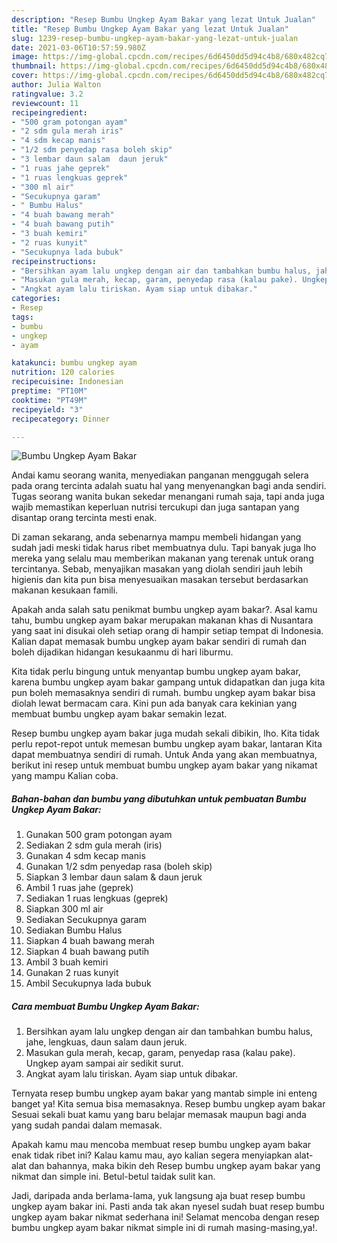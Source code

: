 ```yaml
---
description: "Resep Bumbu Ungkep Ayam Bakar yang lezat Untuk Jualan"
title: "Resep Bumbu Ungkep Ayam Bakar yang lezat Untuk Jualan"
slug: 1239-resep-bumbu-ungkep-ayam-bakar-yang-lezat-untuk-jualan
date: 2021-03-06T10:57:59.980Z
image: https://img-global.cpcdn.com/recipes/6d6450dd5d94c4b8/680x482cq70/bumbu-ungkep-ayam-bakar-foto-resep-utama.jpg
thumbnail: https://img-global.cpcdn.com/recipes/6d6450dd5d94c4b8/680x482cq70/bumbu-ungkep-ayam-bakar-foto-resep-utama.jpg
cover: https://img-global.cpcdn.com/recipes/6d6450dd5d94c4b8/680x482cq70/bumbu-ungkep-ayam-bakar-foto-resep-utama.jpg
author: Julia Walton
ratingvalue: 3.2
reviewcount: 11
recipeingredient:
- "500 gram potongan ayam"
- "2 sdm gula merah iris"
- "4 sdm kecap manis"
- "1/2 sdm penyedap rasa boleh skip"
- "3 lembar daun salam  daun jeruk"
- "1 ruas jahe geprek"
- "1 ruas lengkuas geprek"
- "300 ml air"
- "Secukupnya garam"
- " Bumbu Halus"
- "4 buah bawang merah"
- "4 buah bawang putih"
- "3 buah kemiri"
- "2 ruas kunyit"
- "Secukupnya lada bubuk"
recipeinstructions:
- "Bersihkan ayam lalu ungkep dengan air dan tambahkan bumbu halus, jahe, lengkuas, daun salam daun jeruk."
- "Masukan gula merah, kecap, garam, penyedap rasa (kalau pake). Ungkep ayam sampai air sedikit surut."
- "Angkat ayam lalu tiriskan. Ayam siap untuk dibakar."
categories:
- Resep
tags:
- bumbu
- ungkep
- ayam

katakunci: bumbu ungkep ayam 
nutrition: 120 calories
recipecuisine: Indonesian
preptime: "PT10M"
cooktime: "PT49M"
recipeyield: "3"
recipecategory: Dinner

---
```



![Bumbu Ungkep Ayam Bakar](https://img-global.cpcdn.com/recipes/6d6450dd5d94c4b8/680x482cq70/bumbu-ungkep-ayam-bakar-foto-resep-utama.jpg)

Andai kamu seorang wanita, menyediakan panganan menggugah selera pada orang tercinta adalah suatu hal yang menyenangkan bagi anda sendiri. Tugas seorang  wanita bukan sekedar menangani rumah saja, tapi anda juga wajib memastikan keperluan nutrisi tercukupi dan juga santapan yang disantap orang tercinta mesti enak.

Di zaman  sekarang, anda sebenarnya mampu membeli hidangan yang sudah jadi meski tidak harus ribet membuatnya dulu. Tapi banyak juga lho mereka yang selalu mau memberikan makanan yang terenak untuk orang tercintanya. Sebab, menyajikan masakan yang diolah sendiri jauh lebih higienis dan kita pun bisa menyesuaikan masakan tersebut berdasarkan makanan kesukaan famili. 



Apakah anda salah satu penikmat bumbu ungkep ayam bakar?. Asal kamu tahu, bumbu ungkep ayam bakar merupakan makanan khas di Nusantara yang saat ini disukai oleh setiap orang di hampir setiap tempat di Indonesia. Kalian dapat memasak bumbu ungkep ayam bakar sendiri di rumah dan boleh dijadikan hidangan kesukaanmu di hari liburmu.

Kita tidak perlu bingung untuk menyantap bumbu ungkep ayam bakar, karena bumbu ungkep ayam bakar gampang untuk didapatkan dan juga kita pun boleh memasaknya sendiri di rumah. bumbu ungkep ayam bakar bisa diolah lewat bermacam cara. Kini pun ada banyak cara kekinian yang membuat bumbu ungkep ayam bakar semakin lezat.

Resep bumbu ungkep ayam bakar juga mudah sekali dibikin, lho. Kita tidak perlu repot-repot untuk memesan bumbu ungkep ayam bakar, lantaran Kita dapat membuatnya sendiri di rumah. Untuk Anda yang akan membuatnya, berikut ini resep untuk membuat bumbu ungkep ayam bakar yang nikamat yang mampu Kalian coba.

<!--inarticleads1-->

##### Bahan-bahan dan bumbu yang dibutuhkan untuk pembuatan Bumbu Ungkep Ayam Bakar:

1. Gunakan 500 gram potongan ayam
1. Sediakan 2 sdm gula merah (iris)
1. Gunakan 4 sdm kecap manis
1. Gunakan 1/2 sdm penyedap rasa (boleh skip)
1. Siapkan 3 lembar daun salam &amp; daun jeruk
1. Ambil 1 ruas jahe (geprek)
1. Sediakan 1 ruas lengkuas (geprek)
1. Siapkan 300 ml air
1. Sediakan Secukupnya garam
1. Sediakan  Bumbu Halus
1. Siapkan 4 buah bawang merah
1. Siapkan 4 buah bawang putih
1. Ambil 3 buah kemiri
1. Gunakan 2 ruas kunyit
1. Ambil Secukupnya lada bubuk




<!--inarticleads2-->

##### Cara membuat Bumbu Ungkep Ayam Bakar:

1. Bersihkan ayam lalu ungkep dengan air dan tambahkan bumbu halus, jahe, lengkuas, daun salam daun jeruk.
1. Masukan gula merah, kecap, garam, penyedap rasa (kalau pake). Ungkep ayam sampai air sedikit surut.
1. Angkat ayam lalu tiriskan. Ayam siap untuk dibakar.




Ternyata resep bumbu ungkep ayam bakar yang mantab simple ini enteng banget ya! Kita semua bisa memasaknya. Resep bumbu ungkep ayam bakar Sesuai sekali buat kamu yang baru belajar memasak maupun bagi anda yang sudah pandai dalam memasak.

Apakah kamu mau mencoba membuat resep bumbu ungkep ayam bakar enak tidak ribet ini? Kalau kamu mau, ayo kalian segera menyiapkan alat-alat dan bahannya, maka bikin deh Resep bumbu ungkep ayam bakar yang nikmat dan simple ini. Betul-betul taidak sulit kan. 

Jadi, daripada anda berlama-lama, yuk langsung aja buat resep bumbu ungkep ayam bakar ini. Pasti anda tak akan nyesel sudah buat resep bumbu ungkep ayam bakar nikmat sederhana ini! Selamat mencoba dengan resep bumbu ungkep ayam bakar nikmat simple ini di rumah masing-masing,ya!.

